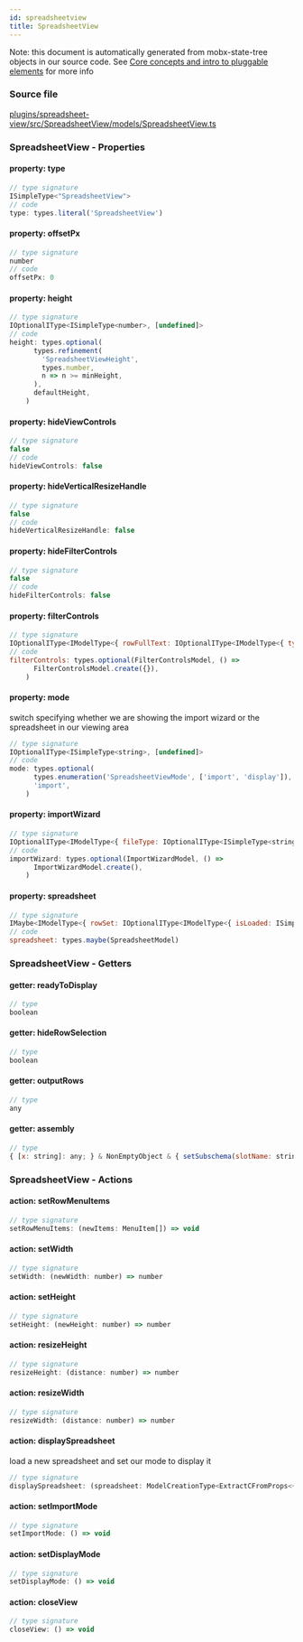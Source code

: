 ```yaml
---
id: spreadsheetview
title: SpreadsheetView
---
```


Note: this document is automatically generated from mobx-state-tree objects in
our source code. See
[Core concepts and intro to pluggable elements](/docs/developer_guide/) for more
info

### Source file

[plugins/spreadsheet-view/src/SpreadsheetView/models/SpreadsheetView.ts](https://github.com/GMOD/jbrowse-components/blob/main/plugins/spreadsheet-view/src/SpreadsheetView/models/SpreadsheetView.ts)

### SpreadsheetView - Properties

#### property: type

```js
// type signature
ISimpleType<"SpreadsheetView">
// code
type: types.literal('SpreadsheetView')
```

#### property: offsetPx

```js
// type signature
number
// code
offsetPx: 0
```

#### property: height

```js
// type signature
IOptionalIType<ISimpleType<number>, [undefined]>
// code
height: types.optional(
      types.refinement(
        'SpreadsheetViewHeight',
        types.number,
        n => n >= minHeight,
      ),
      defaultHeight,
    )
```

#### property: hideViewControls

```js
// type signature
false
// code
hideViewControls: false
```

#### property: hideVerticalResizeHandle

```js
// type signature
false
// code
hideVerticalResizeHandle: false
```

#### property: hideFilterControls

```js
// type signature
false
// code
hideFilterControls: false
```

#### property: filterControls

```js
// type signature
IOptionalIType<IModelType<{ rowFullText: IOptionalIType<IModelType<{ type: ISimpleType<"RowFullText">; stringToFind: IType<string, string, string>; }, { readonly predicate: (_sheet: unknown, row: { cellsWithDerived: { text: string; }[]; }) => boolean; } & { ...; }, _NotCustomized, _NotCustomized>, [...]>; columnFilt...
// code
filterControls: types.optional(FilterControlsModel, () =>
      FilterControlsModel.create({}),
    )
```

#### property: mode

switch specifying whether we are showing the import wizard or the spreadsheet in
our viewing area

```js
// type signature
IOptionalIType<ISimpleType<string>, [undefined]>
// code
mode: types.optional(
      types.enumeration('SpreadsheetViewMode', ['import', 'display']),
      'import',
    )
```

#### property: importWizard

```js
// type signature
IOptionalIType<IModelType<{ fileType: IOptionalIType<ISimpleType<string>, [undefined]>; hasColumnNameLine: IType<boolean, boolean, boolean>; columnNameLineNumber: IType<...>; selectedAssemblyName: IMaybe<...>; }, { ...; } & ... 1 more ... & { ...; }, _NotCustomized, _NotCustomized>, [...]>
// code
importWizard: types.optional(ImportWizardModel, () =>
      ImportWizardModel.create(),
    )
```

#### property: spreadsheet

```js
// type signature
IMaybe<IModelType<{ rowSet: IOptionalIType<IModelType<{ isLoaded: ISimpleType<true>; rows: IArrayType<IModelType<{ id: ISimpleType<string>; cells: IArrayType<IModelType<{ text: ISimpleType<string>; extendedData: IMaybe<IType<any, any, any>>; }, {}, _NotCustomized, _NotCustomized>>; extendedData: IMaybe<...>; isSelec...
// code
spreadsheet: types.maybe(SpreadsheetModel)
```

### SpreadsheetView - Getters

#### getter: readyToDisplay

```js
// type
boolean
```

#### getter: hideRowSelection

```js
// type
boolean
```

#### getter: outputRows

```js
// type
any
```

#### getter: assembly

```js
// type
{ [x: string]: any; } & NonEmptyObject & { setSubschema(slotName: string, data: unknown): any; } & IStateTreeNode<AnyConfigurationSchemaType>
```

### SpreadsheetView - Actions

#### action: setRowMenuItems

```js
// type signature
setRowMenuItems: (newItems: MenuItem[]) => void
```

#### action: setWidth

```js
// type signature
setWidth: (newWidth: number) => number
```

#### action: setHeight

```js
// type signature
setHeight: (newHeight: number) => number
```

#### action: resizeHeight

```js
// type signature
resizeHeight: (distance: number) => number
```

#### action: resizeWidth

```js
// type signature
resizeWidth: (distance: number) => number
```

#### action: displaySpreadsheet

load a new spreadsheet and set our mode to display it

```js
// type signature
displaySpreadsheet: (spreadsheet: ModelCreationType<ExtractCFromProps<{ rowSet: IOptionalIType<IModelType<{ isLoaded: ISimpleType<true>; rows: IArrayType<IModelType<{ id: ISimpleType<string>; cells: IArrayType<IModelType<{ text: ISimpleType<string>; extendedData: IMaybe<...>; }, {}, _NotCustomized, _NotCustomized>>; extendedData: IMayb...
```

#### action: setImportMode

```js
// type signature
setImportMode: () => void
```

#### action: setDisplayMode

```js
// type signature
setDisplayMode: () => void
```

#### action: closeView

```js
// type signature
closeView: () => void
```
